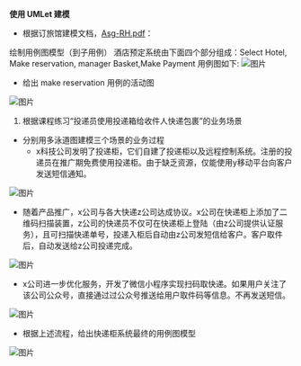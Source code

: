 **使用 UMLet 建模**
* 根据订旅馆建模文档，[Asg-RH.pdf](https://sysu-swsad.github.io/swad-guide/material/Asg_RH.pdf)：

绘制用例图模型（到子用例）
酒店预定系统由下面四个部分组成：Select Hotel, Make reservation, manager Basket,Make Payment
用例图如下:
![图片](https://uploader.shimo.im/f/tXYpuLnb7NYG2Zc8.jpg!thumbnail)
* 给出 make reservation 用例的活动图

![图片](https://uploader.shimo.im/f/DocfqdyeaLkELweZ.png!thumbnail)
1.  根据课程练习“投递员使用投递箱给收件人快递包裹”的业务场景
* 分别用多泳道图建模三个场景的业务过程
  * x科技公司发明了投递柜，它们自建了投递柜以及远程控制系统。注册的投递员在推广期免费使用投递柜。由于缺乏资源，仅能使用y移动平台向客户发送短信通知。

![图片](https://uploader.shimo.im/f/FvngQS5rRPUhwJOz.png!thumbnail)
  * 随着产品推广，x公司与各大快递z公司达成协议。x公司在快递柜上添加了二维码扫描装置，z公司的快递员不仅可在快递柜上登陆（由z公司提供认证服务），且可扫描快递单号，投递入柜后自动由z公司发短信给客户。客户取件后，自动发送给z公司投递完成。

![图片](https://uploader.shimo.im/f/Y10LE7mNk3sHhwsK.jpg!thumbnail)
  * x公司进一步优化服务，开发了微信小程序实现扫码取快递。如果用户关注了该公司公众号，直接通过过公众号推送给用户取件码等信息。不再发送短信。

![图片](https://uploader.shimo.im/f/m9mDilrY2go1lZAj.png!thumbnail)
  * 根据上述流程，给出快递柜系统最终的用例图模型

![图片](https://uploader.shimo.im/f/ETAnQPaHXusXewrI.png!thumbnail)


